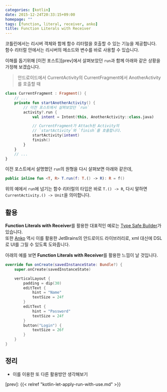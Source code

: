 ```yaml
---
categories: [kotlin]
date: 2015-12-24T20:33:15+09:00
homepage: ""
tags: [function, literal, receiver, anko]
title: Function Literals with Receiver
---
```


코틀린에서는 리시버 객체와 함께 함수 리터럴을 호출할 수 있는 기능을 제공합니다.  
함수 리터럴 안에서는 리시버의 메소드와 변수를 바로 사용할 수 있습니다.

<!--more-->

이해를 돕기위해 [이전 포스트][prev]에서 살펴보았던 `run`과 함께 아래와 같은 상황을 가정해 보겠습니다.

> 안드로이드에서 CurrentActivity의 CurrentFragment에서 AnotherActivity를 호출할 때

```kotlin
class CurrentFragment : Fragment() {
    // ...
    private fun startAnotherActivity() {
        // 이전 포스트에서 살펴보았던 `run`
        activity?.run {
            val intent = Intent(this, AnotherActivity::class.java)

            // CurrentFragment가 Attach된 Activity의
            // `startActivity`와 `finish`를 호출합니다.
            startActivity(intent)
            finish()
        }
    }
    // ...
}
```

이전 포스트에서 설명했던 `run`의 원형을 다시 살펴보면 아래와 같은데,

```kotlin
public inline fun <T, R> T.run(f: T.() -> R): R = f()
```

위의 예에서 `run`에 넘기는 함수 리터럴의 타입은 바로 `T.() -> R`,
다시 말하면 `CurrentActivity.() -> Unit`을 의미합니다.

## 활용

**Function Literals with Receiver**를 활용한 대표적인 예로는
[Type Safe Builder][type-safe-builder]가 있습니다.  
또한 [Anko][anko] 역시 이를 활용한 JetBrains의 안드로이드 라이브러리로,
xml 대신에 DSL로 UI를 그릴 수 있도록 도와줍니다.

아래의 예를 보면 **Function Literals with Receiver**를 활용한 느낌이 날 것입니다.

```kotlin
override fun onCreate(savedInstanceState: Bundle?) {
    super.onCreate(savedInstanceState)

    verticalLayout {
        padding = dip(30)
        editText {
            hint = "Name"
            textSize = 24f
        }
        editText {
            hint = "Password"
            textSize = 24f
        }
        button("Login") {
            textSize = 26f
        }
    }
}
```

## 정리

- 이를 이용한 또 다른 활용방안 생각해보기



[anko]: https://github.com/Kotlin/anko
[type-safe-builder]: https://kotlinlang.org/docs/reference/type-safe-builders.html
[prev]: {{< relref "kotlin-let-apply-run-with-use.md" >}}

